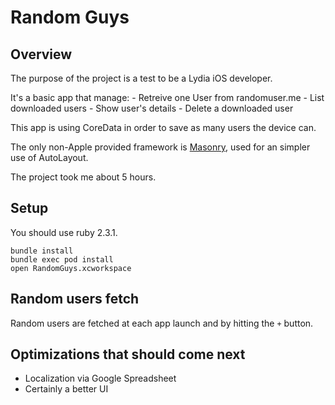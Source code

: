 # Random Guys

## Overview

The purpose of the project is a test to be a Lydia iOS developer.

It's a basic app that manage:
    - Retreive one User from randomuser.me
    - List downloaded users
    - Show user's details
    - Delete a downloaded user

This app is using CoreData in order to save as many users the device can.

The only non-Apple provided framework is [Masonry](https://github.com/SnapKit/Masonry), used for an simpler use of AutoLayout.

The project took me about 5 hours.

## Setup

You should use ruby 2.3.1.

```
bundle install
bundle exec pod install
open RandomGuys.xcworkspace
```

## Random users fetch

Random users are fetched at each app launch and by hitting the `+` button.

## Optimizations that should come next

- Localization via Google Spreadsheet
- Certainly a better UI
